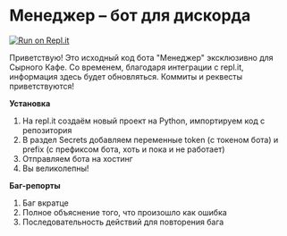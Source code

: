# Менеджер – бот для дискорда

[![Run on Repl.it](https://replit.com/badge/github/riichimaru/manager-bot)](https://replit.com/new/github/riichimaru/manager-bot)

Приветствую! 
Это исходный код бота "Менеджер" эксклюзивно для Сырного Кафе.
Со временем, благодаря интеграции с repl.it, информация здесь будет обновляться.
Коммиты и реквесты приветствуются!

**Установка**
1. На repl.it создаём новый проект на Python, импортируем код с репозитория
2. В раздел Secrets добавляем переменные token (с токеном бота) и prefix (с префиксом бота, хоть и пока и не работает)
3. Отправляем бота на хостинг
4. Вы великолепны!

**Баг-репорты**
1. Баг вкратце
2. Полное объяснение того, что произошло как ошибка
3. Последовательность действий для повторения бага
